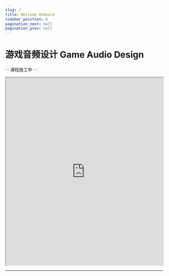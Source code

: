 ```yaml
---
slug: /
title: Welcome Onboard
sidebar_position: 0
pagination_next: null
pagination_prev: null
---
```


# 游戏音频设计 Game Audio Design

··· 课程施工中 ···

<iframe 
  src="https://soundoer.com/Game-Audio-Design-Slidev/1"
  width="100%"
  height="600"
  style={{ border: "none" }}>
</iframe>

---